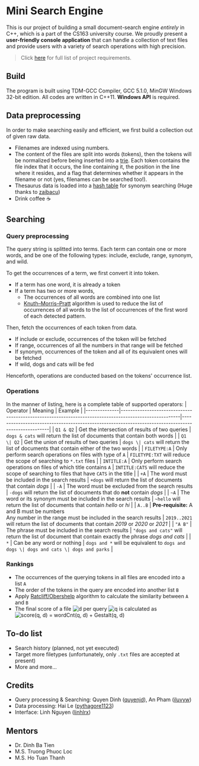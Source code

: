 # Mini Search Engine
This is our project of building a small document-search engine *entirely* in C++, which is a part of the CS163 university course. We proudly present a **user-friendly console application** that can handle a collection of text files and provide users with a variety of search operations with high precision.

> Click [here](Requirements.pdf) for full list of project requirements.

## Build
The program is built using TDM-GCC Compiler, GCC 5.1.0, MinGW Windows 32-bit edition. All codes are written in C++11. **Windows API** is required.

## Data preprocessing
In order to make searching easily and efficient, we first build a collection out of given raw data.
- Filenames are indexed using numbers.
- The content of the files are split into words (tokens), then the tokens will be normalized before being inserted into a [trie](https://en.wikipedia.org/wiki/Trie). Each token contains the file index that it occurs, the line containing it, the position in the line where it resides, and a flag that determines whether it appears in the filename or not (yes, filenames can be searched too!).
- Thesaurus data is loaded into a [hash table](https://en.wikipedia.org/wiki/Hash_table) for synonym searching (Huge thanks to [zaibacu](https://github.com/zaibacu))
- Drink coffee :coffee:

## Searching

### Query preprocessing
The query string is splitted into terms. Each term can contain one or more words, and be one of the following types: include, exclude, range, synonym, and wild.

To get the occurrences of a term, we first convert it into token.
- If a term has one word, it is already a token
- If a term has two or more words,
	- The occurrences of all words are combined into one list
	- [Knuth–Morris–Pratt](https://en.wikipedia.org/wiki/Knuth%E2%80%93Morris%E2%80%93Pratt_algorithm) algorithm is used to reduce the list of occurrences of all words to the list of occurrences of the first word of each detected pattern.

Then, fetch the occurrences of each token from data.
- If include or exclude, occurrences of the token will be fetched
- If range, occurrences of all the numbers in that range will be fetched
- If synonym, occurrences of the token and all of its equivalent ones will be fetched
- If wild, dogs and cats will be fed

Henceforth, operations are conducted based on the tokens' occurrence list.

### Operations
In the manner of listing, here is a complete table of supported operators:
| Operator     | Meaning                                                                                               | Example                                                                                            |
|--------------|-------------------------------------------------------------------------------------------------------|----------------------------------------------------------------------------------------------------|
| `Q1 & Q2`    | Get the intersection of results of two queries                                                        | `dogs & cats` will return the list of documents that contain both words                            |
| `Q1 \| Q2`   | Get the union of results of two queries                                                               | `dogs \| cats` will return the list of documents that contain either of the two words              |
| `FILETYPE:A` | Only perform search operations on files with type of `A`                                              | `FILETYPE:TXT` will reduce the scope of searching to `*.txt` files                                 |
| `INTITLE:A`  | Only perform search operations on files of which title contains `A`                                   | `INTITLE:CATS` will reduce the scope of searching to files that have `CATS` in the title           |
| `+A`         | The word must be included in the search results                                                       | `+dogs` will return the list of documents that contain *dogs*                                      |
| `-A`         | The word must be excluded from the search results                                                     | `-dogs` will return the list of documents that do **not** contain *dogs*                           |
| `~A`         | The word or its synonym must be included in the search results                                        | `~hello` will return the list of documents that contain *hello* or *hi*                            |
| `A..B`       | **Pre-requisite:** A and B must be numbers<br/>Any number in the range must be included in the search results | `2019..2021` will return the list of documents that contain *2019* or *2020* or *2021*             |
| `"A B"`      | The phrase must be included in the search results                                                     | `"dogs and cats"` will return the list of document that contain exactly the phrase *dogs and cats* |
| `*`          | Can be any word or nothing                                                                            | `dogs and *` will be equivalent to `dogs and dogs \| dogs and cats \| dogs and parks`              |

### Rankings
- The occurrences of the querying tokens in all files are encoded into a list `A`
- The order of the tokens in the query are encoded into another list `B`
- Apply [Ratcliff/Obershelp](https://en.wikipedia.org/wiki/Gestalt_Pattern_Matching) algorithm to calculate the similarity between `A` and `B`
- The final score of a file <img src="https://latex.codecogs.com/gif.latex?d" title="d" /> per query <img src="https://latex.codecogs.com/gif.latex?q" title="q" /> is calculated as <img src="https://latex.codecogs.com/gif.latex?score(q,&space;d)&space;=&space;wordCnt(q,&space;d)&space;&plus;&space;Gestalt(q,&space;d)" title="score(q, d) = wordCnt(q, d) + Gestalt(q, d)" />

## To-do list
- Search history (planned, not yet executed)
- Target more filetypes (unfortunately, only `.txt` files are accepted at present)
- More and more...

## Credits
- Query processing & Searching: Quyen Dinh ([quyenjd](https://github.com/quyenjd)), An Pham ([iluvyw](https://github.com/iluvyw))
- Data processing: Hai Le ([pythagore1123](https://github.com/pythagore1123))
- Interface: Linh Nguyen ([linhlrx](https://github.com/linhlrx))

## Mentors
- Dr. Dinh Ba Tien
- M.S. Truong Phuoc Loc
- M.S. Ho Tuan Thanh
